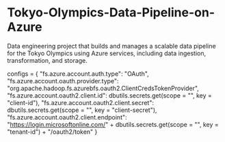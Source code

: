 # Tokyo-Olympics-Data-Pipeline-on-Azure
Data engineering project that builds and manages a scalable data pipeline for the Tokyo Olympics using Azure services, including data ingestion, transformation, and storage.


configs = {
    "fs.azure.account.auth.type": "OAuth", 
    "fs.azure.account.oauth.provider.type": "org.apache.hadoop.fs.azurebfs.oauth2.ClientCredsTokenProvider",
    "fs.azure.account.oauth2.client.id": dbutils.secrets.get(scope = "<scope-name>", key = "client-id"),
    "fs.azure.account.oauth2.client.secret": dbutils.secrets.get(scope = "<scope-name>", key = "client-secret"),
    "fs.azure.account.oauth2.client.endpoint": "https://login.microsoftonline.com/" + dbutils.secrets.get(scope = "<scope-name>", key = "tenant-id") + "/oauth2/token"
}
